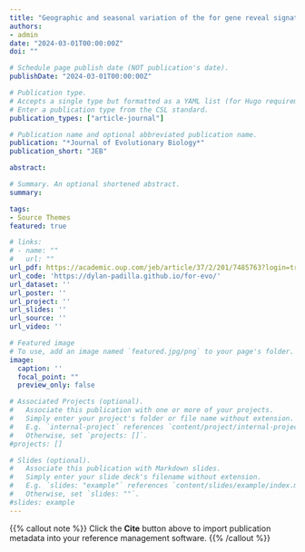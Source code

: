 ```yaml
---
title: "Geographic and seasonal variation of the for gene reveal signatures of local adaptation in Drosophila melanogaster"
authors:
- admin
date: "2024-03-01T00:00:00Z"
doi: ""

# Schedule page publish date (NOT publication's date).
publishDate: "2024-03-01T00:00:00Z"

# Publication type.
# Accepts a single type but formatted as a YAML list (for Hugo requirements).
# Enter a publication type from the CSL standard.
publication_types: ["article-journal"]

# Publication name and optional abbreviated publication name.
publication: "*Journal of Evolutionary Biology*"
publication_short: "JEB"

abstract:

# Summary. An optional shortened abstract.
summary:

tags:
- Source Themes
featured: true

# links:
# - name: ""
#   url: ""
url_pdf: https://academic.oup.com/jeb/article/37/2/201/7485763?login=true
url_code: 'https://dylan-padilla.github.io/for-evo/'
url_dataset: ''
url_poster: ''
url_project: ''
url_slides: ''
url_source: ''
url_video: ''

# Featured image
# To use, add an image named `featured.jpg/png` to your page's folder. 
image:
  caption: ''
  focal_point: ""
  preview_only: false

# Associated Projects (optional).
#   Associate this publication with one or more of your projects.
#   Simply enter your project's folder or file name without extension.
#   E.g. `internal-project` references `content/project/internal-project/index.md`.
#   Otherwise, set `projects: []`.
#projects: []

# Slides (optional).
#   Associate this publication with Markdown slides.
#   Simply enter your slide deck's filename without extension.
#   E.g. `slides: "example"` references `content/slides/example/index.md`.
#   Otherwise, set `slides: ""`.
#slides: example
---
```


{{% callout note %}}
Click the **Cite** button above to import publication metadata into your reference management software.
{{% /callout %}}
